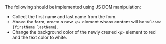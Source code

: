 The following should be implemented using JS DOM manipulation:

- Collect the first name and last name from the form.
- Above the form, create a new `<p>` element whose content will be `Welcome {firstName lastName}`.
- Change the background color of the newly created `<p>` element to red and the text color to white.
